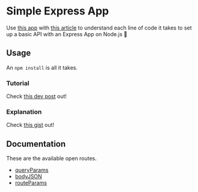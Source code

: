 # Simple Express App

Use [this app](https://github.com/dsp9107/Simple-Express-App) with [this article](https://dev.to/dsp9107/understanding-an-express-app-node-js-47ff-temp-slug-3725284?preview=bf91bb359d62b751bbb6e4d872fa06e577cb882750dde17012948e0e24deb7dbad3630d3f120037c82bf09cf42f438a83f22fd60b2750e1792da9cca) to understand each line of code it takes to set up a basic API with an Express App on Node.js :seedling:

## Usage

An `npm install` is all it takes.

### Tutorial

Check [this dev post](https://dev.to/dsp9107/understanding-an-express-app-node-js-47ff-temp-slug-3725284?preview=bf91bb359d62b751bbb6e4d872fa06e577cb882750dde17012948e0e24deb7dbad3630d3f120037c82bf09cf42f438a83f22fd60b2750e1792da9cca) out!

### Explanation

Check [this gist](https://gist.github.com/dsp9107/07cb6b779c016f29c93c6606414961e3) out!

## Documentation

These are the available open routes.

- [queryParams](./api/queryParams.md)
- [bodyJSON](./api/bodyJSON.md)
- [routeParams](./api/routeParams.md)
